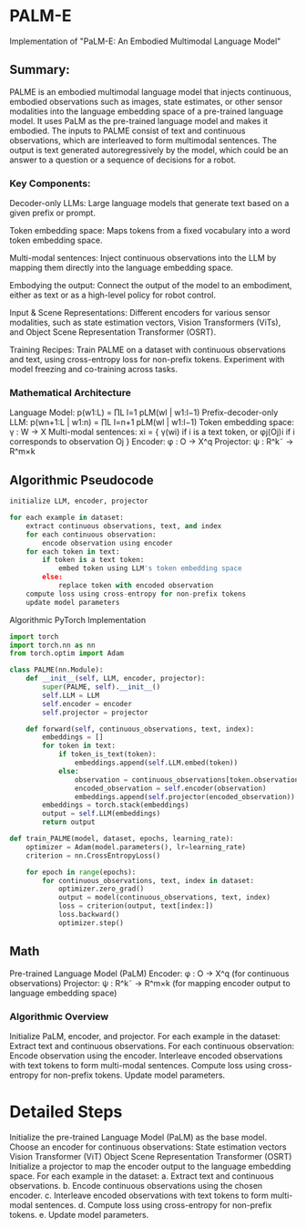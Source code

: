 # PALM-E
Implementation of "PaLM-E: An Embodied Multimodal Language Model"


## Summary:

PALME is an embodied multimodal language model that injects continuous, embodied observations such as images, state estimates, or other sensor modalities into the language embedding space of a pre-trained language model. It uses PaLM as the pre-trained language model and makes it embodied. The inputs to PALME consist of text and continuous observations, which are interleaved to form multimodal sentences. The output is text generated autoregressively by the model, which could be an answer to a question or a sequence of decisions for a robot.

### Key Components:

Decoder-only LLMs: Large language models that generate text based on a given prefix or prompt.

Token embedding space: Maps tokens from a fixed vocabulary into a word token embedding space.

Multi-modal sentences: Inject continuous observations into the LLM by mapping them directly into the language embedding space.

Embodying the output: Connect the output of the model to an embodiment, either as text or as a high-level policy for robot control.

Input & Scene Representations: Different encoders for various sensor modalities, such as state estimation vectors, Vision Transformers (ViTs), and Object Scene Representation Transformer (OSRT).

Training Recipes: Train PALME on a dataset with continuous observations and text, using cross-entropy loss for non-prefix tokens. Experiment with model freezing and co-training across tasks.


### Mathematical Architecture
Language Model: p(w1:L) = ∏L l=1 pLM(wl | w1:l−1)
Prefix-decoder-only LLM: p(wn+1:L | w1:n) = ∏L l=n+1 pLM(wl | w1:l−1)
Token embedding space: γ : W → X
Multi-modal sentences: xi = { γ(wi) if i is a text token, or φj(Oj)i if i corresponds to observation Oj }
Encoder: φ : O → X^q
Projector: ψ : R^k˜ → R^m×k

## Algorithmic Pseudocode
```python 
initialize LLM, encoder, projector

for each example in dataset:
    extract continuous observations, text, and index
    for each continuous observation:
        encode observation using encoder
    for each token in text:
        if token is a text token:
            embed token using LLM's token embedding space
        else:
            replace token with encoded observation
    compute loss using cross-entropy for non-prefix tokens
    update model parameters
```

Algorithmic PyTorch Implementation

```python
import torch
import torch.nn as nn
from torch.optim import Adam

class PALME(nn.Module):
    def __init__(self, LLM, encoder, projector):
        super(PALME, self).__init__()
        self.LLM = LLM
        self.encoder = encoder
        self.projector = projector

    def forward(self, continuous_observations, text, index):
        embeddings = []
        for token in text:
            if token_is_text(token):
                embeddings.append(self.LLM.embed(token))
            else:
                observation = continuous_observations[token.observation_index]
                encoded_observation = self.encoder(observation)
                embeddings.append(self.projector(encoded_observation))
        embeddings = torch.stack(embeddings)
        output = self.LLM(embeddings)
        return output

def train_PALME(model, dataset, epochs, learning_rate):
    optimizer = Adam(model.parameters(), lr=learning_rate)
    criterion = nn.CrossEntropyLoss()

    for epoch in range(epochs):
        for continuous_observations, text, index in dataset:
            optimizer.zero_grad()
            output = model(continuous_observations, text, index)
            loss = criterion(output, text[index:])
            loss.backward()
            optimizer.step()
```
## Math
Pre-trained Language Model (PaLM)
Encoder: φ : O → X^q (for continuous observations)
Projector: ψ : R^k˜ → R^m×k (for mapping encoder output to language embedding space)

### Algorithmic Overview
Initialize PaLM, encoder, and projector.
For each example in the dataset:
Extract text and continuous observations.
For each continuous observation:
Encode observation using the encoder.
Interleave encoded observations with text tokens to form multi-modal sentences.
Compute loss using cross-entropy for non-prefix tokens.
Update model parameters.

# Detailed Steps
Initialize the pre-trained Language Model (PaLM) as the base model.
Choose an encoder for continuous observations:
State estimation vectors
Vision Transformer (ViT)
Object Scene Representation Transformer (OSRT)
Initialize a projector to map the encoder output to the language embedding space.
For each example in the dataset: a. Extract text and continuous observations. b. Encode continuous observations using the chosen encoder. c. Interleave encoded observations with text tokens to form multi-modal sentences. d. Compute loss using cross-entropy for non-prefix tokens. e. Update model parameters.
